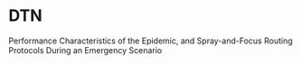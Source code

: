 # DTN
Performance Characteristics of the Epidemic, and  Spray-and-Focus Routing Protocols During an  Emergency Scenario
